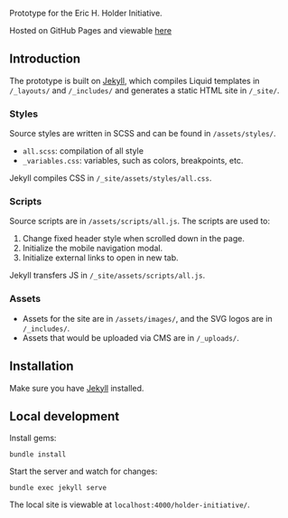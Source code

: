 Prototype for the Eric H. Holder Initiative.

Hosted on GitHub Pages and viewable [here](https://justinjaywang.github.io/holder-initiative/)

## Introduction

The prototype is built on [Jekyll](https://jekyllrb.com/), which compiles Liquid templates in `/_layouts/` and `/_includes/` and generates a static HTML site in `/_site/`.

### Styles

Source styles are written in SCSS and can be found in `/assets/styles/`.

- `all.scss`: compilation of all style
- `_variables.css`: variables, such as colors, breakpoints, etc.

Jekyll compiles CSS in `/_site/assets/styles/all.css`.

### Scripts

Source scripts are in `/assets/scripts/all.js`. The scripts are used to:

1. Change fixed header style when scrolled down in the page.
1. Initialize the mobile navigation modal.
1. Initialize external links to open in new tab.

Jekyll transfers JS in `/_site/assets/scripts/all.js`.

### Assets

- Assets for the site are in `/assets/images/`, and the SVG logos are in `/_includes/`.
- Assets that would be uploaded via CMS are in `/_uploads/`.

## Installation

Make sure you have [Jekyll](https://jekyllrb.com/) installed.

## Local development

Install gems:
```
bundle install
```

Start the server and watch for changes:

```
bundle exec jekyll serve
```

The local site is viewable at `localhost:4000/holder-initiative/`.
